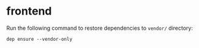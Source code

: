 # frontend

Run the following command to restore dependencies to `vendor/` directory:

    dep ensure --vendor-only